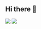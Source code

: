 ## Hi there 👋
[![](https://readme-typing-svg.demolab.com?font=Fira+Code&weight=600&duration=2000&pause=1000&width=500&height=60&lines=Hi;I+am+Ling)](https://git.io/typing-svg)
![](https://streak-stats.demolab.com?user=ling0900&theme=radical&hide_border=true&show_icons=true&layout=compact)

<!--
**ling0900/ling0900** is a ✨ _special_ ✨ repository because its `README.md` (this file) appears on your GitHub profile.

Here are some ideas to get you started:

- 🔭 I’m currently working on ...
- 🌱 I’m currently learning ...
- 👯 I’m looking to collaborate on ...
- 🤔 I’m looking for help with ...
- 💬 Ask me about ...
- 📫 How to reach me: ...
- 😄 Pronouns: ...
- ⚡ Fun fact: ...
-->
